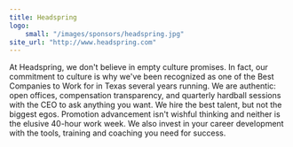 ```yaml
---
title: Headspring
logo:
    small: "/images/sponsors/headspring.jpg"
site_url: "http://www.headspring.com"
---
```

At Headspring, we don't believe in empty culture promises. In fact, our commitment to culture is why we've been recognized as one of the Best Companies to Work for in Texas several years running. We are authentic: open offices, compensation transparency, and quarterly hardball sessions with the CEO to ask anything you want. We hire the best talent, but not the biggest egos. Promotion advancement isn't wishful thinking and neither is the elusive 40-hour work week. We also invest in your career development with the tools, training and coaching you need for success. 